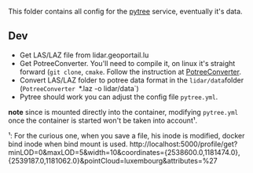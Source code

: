 This folder contains all config for the [pytree](https://github.com/sitn/pytree) service, eventually it's data.

## Dev

* Get LAS/LAZ file from lidar.geoportail.lu
* Get PotreeConverter. You'll need to compile it, on linux it's straight forward (`git clone`, `cmake`. Follow the instruction at [PotreeConverter](https://github.com/potree/PotreeConverter).
* Convert LAS/LAZ folder to potree data format in the `lidar/data`folder (`PotreeConverter `*.laz -o lidar/data`)
* Pytree should work you can adjust the config file `pytree.yml`.

**note** since is mounted directly into the container, modifying `pytree.yml` once the container is started won't be taken into account¹.



¹: For the curious one, when you save a file, his inode is modified, docker bind inode when bind mount is used.
http://localhost:5000/profile/get?minLOD=0&maxLOD=5&width=10&coordinates={2538600.0,1181474.0},{2539187.0,1181062.0}&pointCloud=luxembourg&attributes=%27
